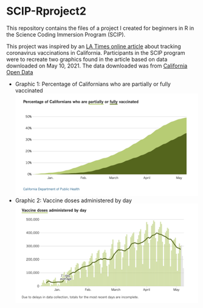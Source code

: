 # SCIP-Rproject2

This repository contains the files of a project I created for beginners in R in the Science Coding Immersion Program (SCIP). 

This project was inspired by an [LA Times online article][ref1] about tracking coronavirus vaccinations in California. Participants in the SCIP program were to recreate two graphics found in the article based on data downloaded on May 10, 2021. The data downloaded was from [California Open Data][ref2]
- Graphic 1: Percentage of Californians who are partially or fully vaccinated 
![graphic1](https://raw.githubusercontent.com/phamoh/SCIP-Rproject2/main/misc/graphic1.png)
- Graphic 2: Vaccine doses administered by day
![graphic2](https://raw.githubusercontent.com/phamoh/SCIP-Rproject2/main/misc/graphic2.png)




[//]: # (Reference links used)

   [ref1]: <https://www.latimes.com/projects/california-coronavirus-cases-tracking-outbreak/covid-19-vaccines-distribution/#county-comparison>
   [ref2]: <https://data.ca.gov/dataset/covid-19-vaccine-progress-dashboard-data>
